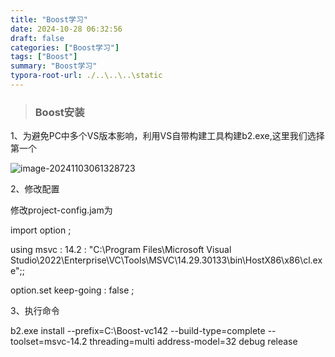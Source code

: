 ```yaml
---
title: "Boost学习"
date: 2024-10-28 06:32:56
draft: false
categories: ["Boost学习"]
tags: ["Boost"]
summary: "Boost学习"
typora-root-url: ./..\..\..\static
---
```


> ### Boost安装

1、为避免PC中多个VS版本影响，利用VS自带构建工具构建b2.exe,这里我们选择第一个

![image-20241103061328723](/images/image-20241103061328723.png)

2、修改配置

修改project-config.jam为

import option ; 

using msvc : 14.2 : "C:\Program Files\Microsoft Visual Studio\2022\Enterprise\VC\Tools\MSVC\14.29.30133\bin\HostX86\x86\cl.exe";; 

option.set keep-going : false ; 

3、执行命令

b2.exe install --prefix=C:\Boost-vc142 --build-type=complete --toolset=msvc-14.2 threading=multi address-model=32  debug release